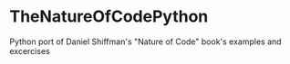 TheNatureOfCodePython
=====================

Python port of Daniel Shiffman's "Nature of Code" book's examples and excercises
